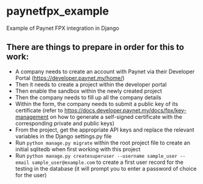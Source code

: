 # paynetfpx_example
Example of Paynet FPX integration in Django

## There are things to prepare in order for this to work:
- A company needs to create an account with Paynet via their Developer Portal (https://developer.paynet.my/home/)
- Then it needs to create a project within the developer portal
- Then enable the sandbox within the newly created project
- Then the company needs to fill up all the company details
- Within the form, the company needs to submit a public key of its certificate (refer to https://docs.developer.paynet.my/docs/fpx/key-management on how to generate a self-signed certificate with the corresponding private and public keys)
- From the project, get the appropriate API keys and replace the relevant variables in the Django settings.py file
- Run `python manage.py migrate` within the root project file to create an initial sqlitedb when first working with this project
- Run `python manage.py createsuperuser --username sample_user --email sample_user@example.com` to create a first user record for the testing in the database (it will prompt you to enter a password of choice for the user)

